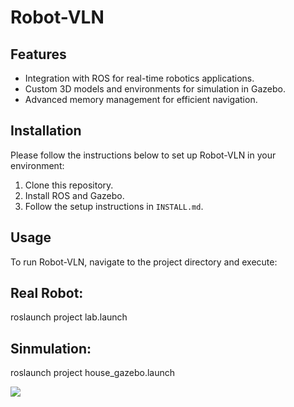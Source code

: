 # Robot-VLN

## Features
- Integration with ROS for real-time robotics applications.
- Custom 3D models and environments for simulation in Gazebo.
- Advanced memory management for efficient navigation.

## Installation
Please follow the instructions below to set up Robot-VLN in your environment:
1. Clone this repository.
2. Install ROS and Gazebo.
3. Follow the setup instructions in `INSTALL.md`.

## Usage
To run Robot-VLN, navigate to the project directory and execute:

## Real Robot:
roslaunch project lab.launch

## Sinmulation:
roslaunch project house_gazebo.launch

![](https://github.com/robot-vln/config/simulation.gif)

